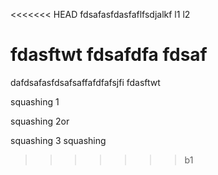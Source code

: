 <<<<<<< HEAD
fdsafasfdasfaflfsdjalkf
l1
l2

fdasftwt
fdsafdfa
fdsaf
=======
dafdsafasfdsafsaffafdfafsjfi
fdasftwt

squashing 1

squashing 2or

squashing 3 squashing
>>>>>>> b1
